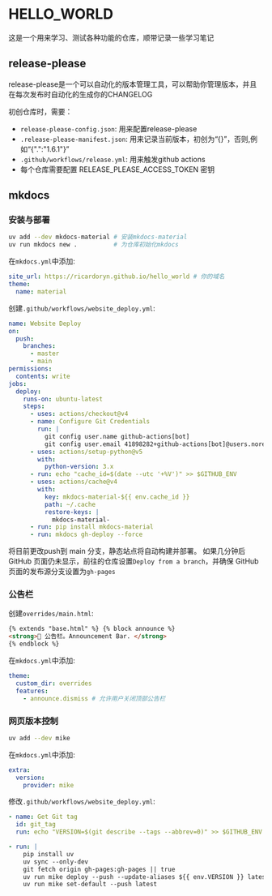 # HELLO_WORLD

这是一个用来学习、测试各种功能的仓库，顺带记录一些学习笔记

## release-please

release-please是一个可以自动化的版本管理工具，可以帮助你管理版本，并且在每次发布时自动化的生成你的CHANGELOG

初创仓库时，需要：

- `release-please-config.json`: 用来配置release-please
- `.release-please-manifest.json`: 用来记录当前版本，初创为“{}”，否则,例如“{".":"1.6.1"}”
- `.github/workflows/release.yml`: 用来触发github actions
- 每个仓库需要配置 RELEASE_PLEASE_ACCESS_TOKEN 密钥

## mkdocs

### 安装与部署

```bash
uv add --dev mkdocs-material # 安装mkdocs-material
uv run mkdocs new .          # 为仓库初始化mkdocs
```

在`mkdocs.yml`中添加:

```yml
site_url: https://ricardoryn.github.io/hello_world # 你的域名
theme:
  name: material
```

创建`.github/workflows/website_deploy.yml`:

```yml
name: Website Deploy
on:
  push:
    branches:
      - master
      - main
permissions:
  contents: write
jobs:
  deploy:
    runs-on: ubuntu-latest
    steps:
      - uses: actions/checkout@v4
      - name: Configure Git Credentials
        run: |
          git config user.name github-actions[bot]
          git config user.email 41898282+github-actions[bot]@users.noreply.github.com
      - uses: actions/setup-python@v5
        with:
          python-version: 3.x
      - run: echo "cache_id=$(date --utc '+%V')" >> $GITHUB_ENV
      - uses: actions/cache@v4
        with:
          key: mkdocs-material-${{ env.cache_id }}
          path: ~/.cache
          restore-keys: |
            mkdocs-material-
      - run: pip install mkdocs-material
      - run: mkdocs gh-deploy --force
```

将目前更改push到 main 分支，静态站点将自动构建并部署。
如果几分钟后 GitHub 页面仍未显示，前往的仓库设置`Deploy from a branch`，并确保 GitHub 页面的发布源分支设置为`gh-pages`

### 公告栏

创建`overrides/main.html`:

```html
{% extends "base.html" %} {% block announce %}
<strong>📢 公告栏。Announcement Bar. </strong>
{% endblock %}
```

在`mkdocs.yml`中添加:

```yml
theme:
  custom_dir: overrides
  features:
    - announce.dismiss # 允许用户关闭顶部公告栏
```

### 网页版本控制

```bash
uv add --dev mike
```

在`mkdocs.yml`中添加:

```yml
extra:
  version:
    provider: mike
```

修改`.github/workflows/website_deploy.yml`:

```yml
- name: Get Git tag
  id: git_tag
  run: echo "VERSION=$(git describe --tags --abbrev=0)" >> $GITHUB_ENV

- run: |
    pip install uv
    uv sync --only-dev
    git fetch origin gh-pages:gh-pages || true
    uv run mike deploy --push --update-aliases ${{ env.VERSION }} latest
    uv run mike set-default --push latest
```
